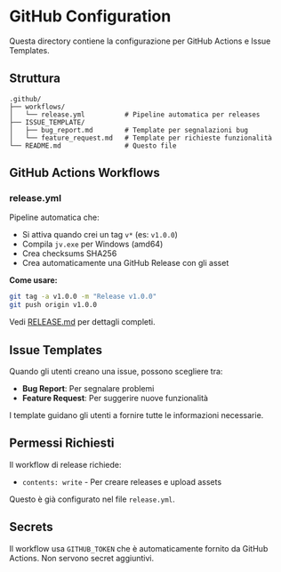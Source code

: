 # GitHub Configuration

Questa directory contiene la configurazione per GitHub Actions e Issue Templates.

## Struttura

```
.github/
├── workflows/
│   └── release.yml          # Pipeline automatica per releases
├── ISSUE_TEMPLATE/
│   ├── bug_report.md        # Template per segnalazioni bug
│   └── feature_request.md   # Template per richieste funzionalità
└── README.md                # Questo file
```

## GitHub Actions Workflows

### release.yml

Pipeline automatica che:
- Si attiva quando crei un tag `v*` (es: `v1.0.0`)
- Compila `jv.exe` per Windows (amd64)
- Crea checksums SHA256
- Crea automaticamente una GitHub Release con gli asset

**Come usare:**
```bash
git tag -a v1.0.0 -m "Release v1.0.0"
git push origin v1.0.0
```

Vedi [RELEASE.md](../RELEASE.md) per dettagli completi.

## Issue Templates

Quando gli utenti creano una issue, possono scegliere tra:
- **Bug Report**: Per segnalare problemi
- **Feature Request**: Per suggerire nuove funzionalità

I template guidano gli utenti a fornire tutte le informazioni necessarie.

## Permessi Richiesti

Il workflow di release richiede:
- `contents: write` - Per creare releases e upload assets

Questo è già configurato nel file `release.yml`.

## Secrets

Il workflow usa `GITHUB_TOKEN` che è automaticamente fornito da GitHub Actions.
Non servono secret aggiuntivi.
